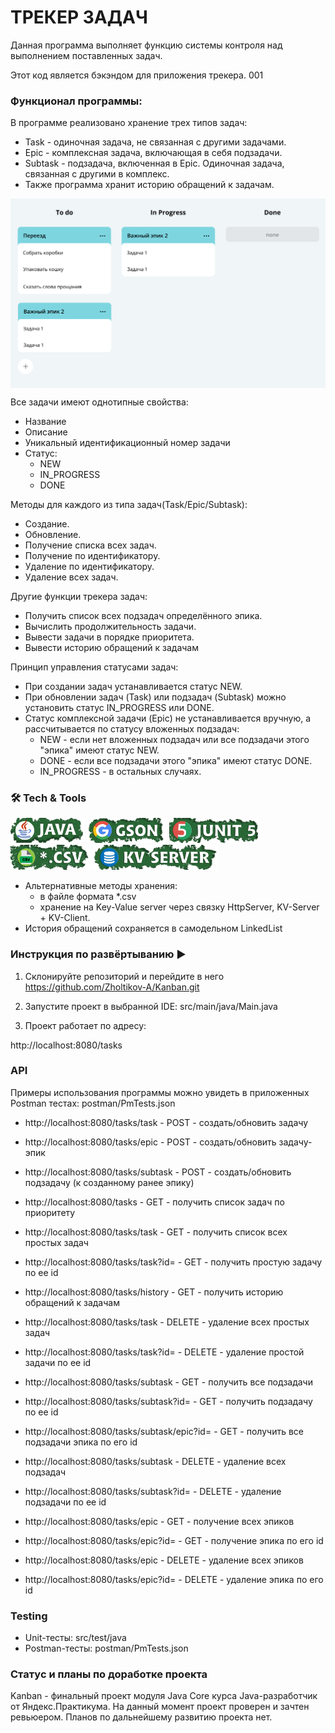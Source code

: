 # ТРЕКЕР ЗАДАЧ

Данная программа выполняет функцию системы контроля над выполнением поставленных задач.

Этот код является бэкэндом для приложения трекера. 001

### Функционал программы:

В программе реализовано хранение трех типов задач:

* Task - одиночная задача, не связанная с другими задачами.
* Epic - комплексная задача, включающая в себя подзадачи.
* Subtask - подзадача, включенная в Epic. Одиночная задача, связанная с другими в комплекс.
* Также программа хранит историю обращений к задачам.

<img src="assets/Kanban.png" align="center"></img>

Все задачи имеют однотипные свойства:

* Название
* Описание
* Уникальный идентификационный номер задачи
* Статус:
    * NEW
    * IN_PROGRESS
    * DONE

Методы для каждого из типа задач(Task/Epic/Subtask):

* Создание.
* Обновление.
* Получение списка всех задач.
* Получение по идентификатору.
* Удаление по идентификатору.
* Удаление всех задач.

Другие функции трекера задач:

* Получить список всех подзадач определённого эпика.
* Вычислить продолжительность задачи.
* Вывести задачи в порядке приоритета.
* Вывести историю обращений к задачам

Принцип управления статусами задач:

* При создании задач устанавливается статус NEW.
* При обновлении задач (Task) или подзадач (Subtask) можно установить статус IN_PROGRESS или DONE.
* Статус комплексной задачи (Epic) не устанавливается вручную, а рассчитывается по статусу вложенных подзадач:
    * NEW - если нет вложенных подзадач или все подзадачи этого "эпика" имеют статус NEW.
    * DONE - если все подзадачи этого "эпика" имеют статус DONE.
    * IN_PROGRESS - в остальных случаях.

### 🛠 Tech & Tools

<div>
      <img src="https://github.com/Salaia/icons/blob/main/green/Java.png?raw=true" title="Java" alt="Java" height="40"/>
      <img src="https://github.com/Salaia/icons/blob/main/green/Gson.png?raw=true" title="Gson" alt="Gson" height="40"/>
      <img src="https://github.com/Salaia/icons/blob/main/green/JUnit%205.png?raw=true" title="JUnit 5" alt="JUnit 5" height="40"/>
      <img src="https://github.com/Salaia/icons/blob/main/green/CSV.png?raw=true" title="*.csv" alt="csv" height="40"/>
      <img src="https://github.com/Salaia/icons/blob/main/green/KVServer.png?raw=true" title="Key-Value server" alt="key value server" height="40"/>
</div>

* Альтернативные методы хранения:
    * в файле формата *.csv
    * хранение на Key-Value server через связку HttpServer, KV-Server + KV-Client.
* История обращений сохраняется в самодельном LinkedList

### Инструкция по развёртыванию ▶️

1) Склонируйте репозиторий и перейдите в него
   https://github.com/Zholtikov-A/Kanban.git

2) Запустите проект в выбранной IDE: src/main/java/Main.java

3) Проект работает по адресу:

http://localhost:8080/tasks

### API

Примеры использования программы можно увидеть в приложенных Postman тестах: postman/PmTests.json

* http://localhost:8080/tasks/task - POST - создать/обновить задачу
* http://localhost:8080/tasks/epic - POST - создать/обновить задачу-эпик
* http://localhost:8080/tasks/subtask - POST - создать/обновить подзадачу (к созданному ранее эпику)

* http://localhost:8080/tasks - GET - получить список задач по приоритету
* http://localhost:8080/tasks/task - GET - получить список всех простых задач
* http://localhost:8080/tasks/task?id= - GET - получить простую задачу по ее id
* http://localhost:8080/tasks/history - GET - получить историю обращений к задачам
* http://localhost:8080/tasks/task - DELETE - удаление всех простых задач
* http://localhost:8080/tasks/task?id= - DELETE - удаление простой задачи по ее id

* http://localhost:8080/tasks/subtask - GET - получить все подзадачи
* http://localhost:8080/tasks/subtask?id= - GET - получить подзадачу по ее id
* http://localhost:8080/tasks/subtask/epic?id= - GET - получить все подзадачи эпика по его id
* http://localhost:8080/tasks/subtask - DELETE - удаление всех подзадач
* http://localhost:8080/tasks/subtask?id= - DELETE - удаление подзадачи по ее id

* http://localhost:8080/tasks/epic - GET - получение всех эпиков
* http://localhost:8080/tasks/epic?id= - GET - получение эпика по его id
* http://localhost:8080/tasks/epic - DELETE - удаление всех эпиков
* http://localhost:8080/tasks/epic?id= - DELETE - удаление эпика по его id

### Testing

* Unit-тесты: src/test/java
* Postman-тесты: postman/PmTests.json

### Статус и планы по доработке проекта

Kanban - финальный проект модуля Java Core курса Java-разработчик от Яндекс.Практикума. На данный момент проект проверен и зачтен ревьюером. Планов по дальнейшему развитию проекта нет.
